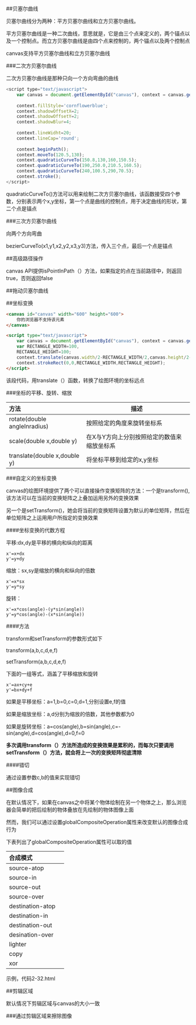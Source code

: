 ##贝塞尔曲线

贝塞尔曲线分为两种：平方贝塞尔曲线和立方贝塞尔曲线。

平方贝塞尔曲线是一种二次曲线，意思就是，它是由三个点来定义的，两个锚点以及一个控制点。而立方贝塞尔曲线是由四个点来控制的，两个锚点以及两个控制点

canvas支持平方贝塞尔曲线和立方贝塞尔曲线

###二次方贝塞尔曲线

二次方贝塞尔曲线是那种只向一个方向弯曲的曲线

```javascript
<script type="text/javascript">
    var canvas = document.getElementById("canvas"), context = canvas.getContext("2d");
    
    context.fillStyle='cornflowerblue';
    context.shadowOffsetX=2;
    context.shadowOffsetY=2;
    context.shadowBlur=4;
    
    context.lineWidht=20;
    context.lineCap='round';
    
    context.beginPath();
    context.moveTo(120.5,130);
    context.quadraticCurveTo(150.8,130,160,150.5);
    context.quadraticCurveTo(190,250.0,210.5,160.5);
    context.quadraticCurveTo(240,100.5,290,70.5);
    context.stroke();
</script>
```

quadraticCurveTo()方法可以用来绘制二次方贝塞尔曲线，该函数接受四个参数，分别表示两个x,y坐标，第一个点是曲线的控制点，用于决定曲线的形状，第二个点是锚点

###三次方贝塞尔曲线

向两个方向弯曲

bezierCurveTo(x1,y1,x2,y2,x3,y3)方法，传入三个点，最后一个点是锚点


##高级路径操作

canvas API提供isPointInPath（）方法，如果指定的点在当前路径中，则返回true，否则返回false

##拖动贝塞尔曲线

##坐标变换

```html
<canvas id="canvas" width="600" height="600">
	你的浏览器不支持该元素
</canvas>

<script type="text/javascript">
    var canvas = document.getElementById("canvas"), context = canvas.getContext("2d");
    var RECTANGLE_WIDTH=100,
    RECTANGLE_HEIGHT=100;
    context.translate(canvas.width/2-RECTANGLE_WIDTH/2,canvas.height/2-RECTANGLE_HEIGHT/2);
    context.strokeRect(0,0,RECTANGLE_WIDTH,RECTANGLE_HEIGHT);
</script>
```

该段代码，用translate（）函数，转换了绘图环境的坐标远点

###坐标的平移、旋转、缩放

|方法|描述|
|:--|---|
|rotate(double angleInradius)|按照给定的角度来旋转坐标系|
|scale(double x,double y)|在X与Y方向上分别按照给定的数值来缩放坐标系|
|translate(double x,double y)|将坐标平移到给定的x,y坐标|

###自定义的坐标变换

canvas的绘图环境提供了两个可以直接操作变换矩阵的方法：一个是transform(),该方法可以在当前的变换矩阵之上叠加运用另外的变换效果

另一个是setTransform()，她会将当前的变换矩阵设置为默认的单位矩阵，然后在单位矩阵之上运用用户所指定的变换效果

####坐标变换的代数方程

平移:dx,dy是平移的横向和纵向的距离

	x'=x+dx
	y'=y+dy

缩放：sx,sy是缩放的横向和纵向的倍数

	x'=x*sx
	y'=y*sy

旋转：

	x'=x*cos(angle)-(y*sin(angle))
	y'=y*cos(angle)-(x*sin(angle))

####方法

transform和setTransform的参数形式如下

transform(a,b,c,d,e,f)

setTransform(a,b,c,d,e,f)

下面的一组等式，涵盖了平移缩放和旋转

	x'=ax+cy+e
	y'=bx+dy+f

如果是平移坐标：a=1,b=0,c=0,d=1,分别设置e,f的值

如果是缩放坐标：a,d分别为缩放的倍数，其他参数都为0

如果是旋转坐标：a=cos(angle),b=sin(angle),c=-sin(angle),d=cos(angle),d=0,f=0

**多次调用transform（）方法所造成的变换效果是累积的，而每次只要调用setTransform（）方法，就会将上一次的变换矩阵彻底清除**

####错切

通过设置参数c,b的值来实现错切

##图像合成

在默认情况下，如果在canvas之中将某个物体绘制在另一个物体之上，那么浏览器会简单的把后绘制的物体叠放在先绘制的物体图像上面

然而，我们可以通过设置globalCompositeOperation属性来改变默认的图像合成行为

下表列出了globalCompositeOperation属性可以取的值

|合成模式||
|:--|---|
|source-atop||
|source-in||
|source-out||
|source-over||
|destination-atop||
|destination-in||
|destination-out||
|desination-over||
|lighter||
|copy||
|xor||

示例，代码2-32.html

##剪辑区域

默认情况下剪辑区域与canvas的大小一致

###通过剪辑区域来擦除图像

